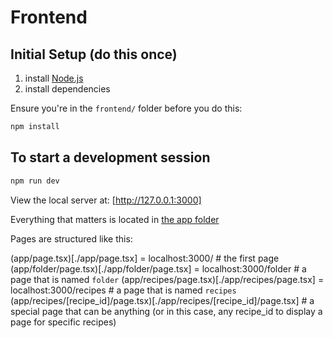# Frontend

## Initial Setup (do this once)

1. install [Node.js](https://nodejs.org/en)
2. install dependencies

Ensure you're in the `frontend/` folder before you do this:

```bash
npm install
```

## To start a development session

```bash
npm run dev
```

View the local server at: [http://127.0.0.1:3000]

Everything that matters is located in [the app folder](./app/)

Pages are structured like this:

(app/page.tsx)[./app/page.tsx] = localhost:3000/ # the first page 
(app/folder/page.tsx)[./app/folder/page.tsx] = localhost:3000/folder # a page that is named `folder`
(app/recipes/page.tsx)[./app/recipes/page.tsx] = localhost:3000/recipes # a page that is named `recipes`
(app/recipes/\[recipe_id\]/page.tsx)[./app/recipes/[recipe_id]/page.tsx] # a special page that can be anything (or in this case, any recipe_id to display a page for specific recipes)
